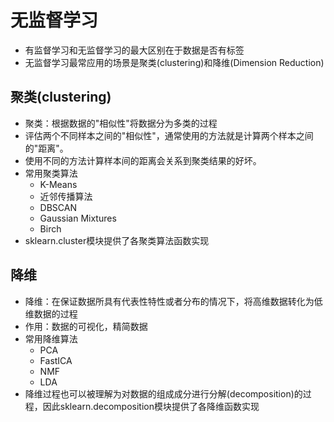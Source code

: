 # 无监督学习

* 有监督学习和无监督学习的最大区别在于数据是否有标签
* 无监督学习最常应用的场景是聚类(clustering)和降维(Dimension Reduction)

## 聚类(clustering)
* 聚类：根据数据的"相似性"将数据分为多类的过程
* 评估两个不同样本之间的"相似性"，通常使用的方法就是计算两个样本之间的"距离"。
* 使用不同的方法计算样本间的距离会关系到聚类结果的好坏。
* 常用聚类算法
    * K-Means
    * 近邻传播算法
    * DBSCAN
    * Gaussian Mixtures
    * Birch
* sklearn.cluster模块提供了各聚类算法函数实现

## 降维
* 降维：在保证数据所具有代表性特性或者分布的情况下，将高维数据转化为低维数据的过程
* 作用：数据的可视化，精简数据
* 常用降维算法
    * PCA
    * FastICA
    * NMF
    * LDA
* 降维过程也可以被理解为对数据的组成成分进行分解(decomposition)的过程，因此sklearn.decomposition模块提供了各降维函数实现


